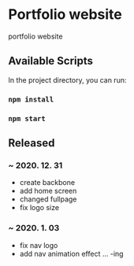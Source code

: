 # Portfolio website

portfolio website 

## Available Scripts

In the project directory, you can run:

### `npm install` 
### `npm start`

## Released

### ~ 2020. 12. 31

* create backbone
* add home screen  
* changed fullpage
* fix logo size

### ~ 2020. 1. 03
* fix nav logo
* add nav animation effect ... -ing

